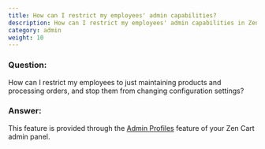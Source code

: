 ```yaml
---
title: How can I restrict my employees' admin capabilities?
description: How can I restrict my employees' admin capabilities in Zen Cart?
category: admin
weight: 10
---
```


### Question: 
How can I restrict my employees to just maintaining products and processing orders, and stop them from changing configuration settings?

### Answer: 
This feature is provided through the [Admin Profiles](/user/admin_pages/admins/admin_profiles/) feature of your Zen Cart admin panel. 
